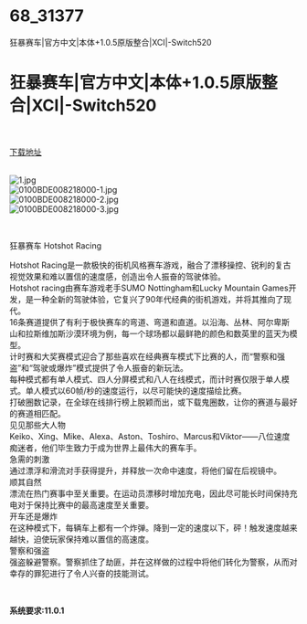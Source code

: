 # 68_31377
狂暴赛车|官方中文|本体+1.0.5原版整合|XCI|-Switch520
# 狂暴赛车|官方中文|本体+1.0.5原版整合|XCI|-Switch520
 <br/></br>
[下载地址](https://www.switch520.cc/article/31377 "下载地址")
<br/></br>

<p><img title="1.jpg" src="https://www.switch520.cc/muke_img/2022_05_17_d872ec400f965.jpg" alt="1.jpg"><br>
<img title="0100BDE008218000-1.jpg" src="https://www.switch520.cc/muke_img/2022_05_17_d18d9f972641b.jpg" alt="0100BDE008218000-1.jpg"><br>
<img title="0100BDE008218000-2.jpg" src="https://www.switch520.cc/muke_img/2022_05_17_c1bfc92f0b534.jpg" alt="0100BDE008218000-2.jpg"><br>
<img title="0100BDE008218000-3.jpg" src="https://www.switch520.cc/muke_img/2022_05_17_082033165e826.jpg" alt="0100BDE008218000-3.jpg"></p>
<p>&nbsp;</p>
<p>狂暴赛车 Hotshot Racing</p>
<p>Hotshot Racing是一款极快的街机风格赛车游戏，融合了漂移操控、锐利的复古视觉效果和难以置信的速度感，创造出令人振奋的驾驶体验。<br>
Hotshot racing由赛车游戏老手SUMO Nottingham和Lucky Mountain Games开发，是一种全新的驾驶体验，它复兴了90年代经典的街机游戏，并将其推向了现代。<br>
16条赛道提供了有利于极快赛车的弯道、弯道和直道。以沿海、丛林、阿尔卑斯山和拉斯维加斯沙漠环境为例，每一个球场都以最鲜艳的颜色和数英里的蓝天为模型。<br>
计时赛和大奖赛模式迎合了那些喜欢在经典赛车模式下比赛的人，而“警察和强盗”和“驾驶或爆炸”模式提供了令人振奋的新玩法。<br>
每种模式都有单人模式、四人分屏模式和八人在线模式，而计时赛仅限于单人模式。单人模式以60帧/秒的速度运行，以尽可能快的速度描绘比赛。<br>
打破圈数记录，在全球在线排行榜上脱颖而出，或下载鬼圈数，让你的赛道与最好的赛道相匹配。<br>
见见那些大人物<br>
Keiko、Xing、Mike、Alexa、Aston、Toshiro、Marcus和Viktor——八位速度痴迷者，他们毕生致力于成为世界上最伟大的赛车手。<br>
急需的刺激<br>
通过漂浮和滑流对手获得提升，并释放一次命中速度，将他们留在后视镜中。<br>
顺其自然<br>
漂流在热门赛事中至关重要。在运动员漂移时增加充电，因此尽可能长时间保持充电对于保持比赛中的最高速度至关重要。<br>
开车还是爆炸<br>
在这种模式下，每辆车上都有一个炸弹。降到一定的速度以下，砰！触发速度越来越快，迫使玩家保持难以置信的高速度。<br>
警察和强盗<br>
强盗躲避警察。警察抓住了劫匪，并在这样做的过程中将他们转化为警察，从而对幸存的罪犯进行了令人兴奋的技能测试。</p>
<p>&nbsp;</p>
<p><strong>系统要求:11.0.1</strong></p>




